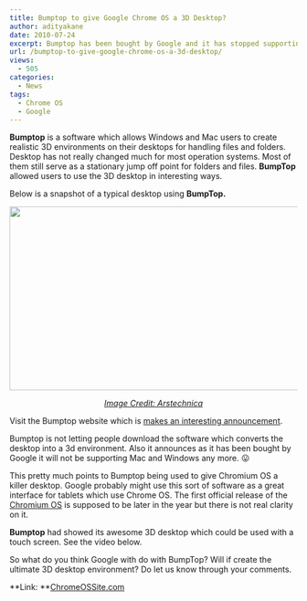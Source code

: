 ```yaml
---
title: Bumptop to give Google Chrome OS a 3D Desktop?
author: adityakane
date: 2010-07-24
excerpt: Bumptop has been bought by Google and it has stopped supporting 3d environments for Mac and Windows OS. Does it means Bumptop will be Chrome OS 3d Desktop?
url: /bumptop-to-give-google-chrome-os-a-3d-desktop/
views:
  - 505
categories:
  - News
tags:
  - Chrome OS
  - Google
---
```

**Bumptop** is a software which allows Windows and Mac users to create realistic 3D environments on their desktops for handling files and folders. Desktop has not really changed much for most operation systems. Most of them still serve as a stationary jump off point for folders and files. **BumpTop** allowed users to use the 3D desktop in interesting ways.

Below is a snapshot of a typical desktop using **BumpTop.**

**<a rel="attachment wp-att-27578" href="http://devilsworkshop.org/bumptop-to-give-google-chrome-os-a-3d-desktop/bumptop1/"><img class="aligncenter size-full wp-image-27578" title="bumptop1" src="http://cdn.devilsworkshop.org/files/2010/06/bumptop1.png" alt="" width="511" height="322" /></a>**

<p style="text-align: center;">
  <a href="http://arstechnica.com/software/news/2009/04/hands-on-bumptop-may-be-the-desktop-revamp-you-waited-for.ars" onclick="_gaq.push(['_trackEvent', 'outbound-article', 'http://arstechnica.com/software/news/2009/04/hands-on-bumptop-may-be-the-desktop-revamp-you-waited-for.ars', 'Image Credit: Arstechnica']);" ><em>Image Credit: Arstechnica</em></a>
</p>

Visit the Bumptop website which is <a href="http://bumptop.com/" onclick="_gaq.push(['_trackEvent', 'outbound-article', 'http://bumptop.com/', 'makes an interesting announcement']);" >makes an interesting announcement</a>.

Bumptop is not letting people download the software which converts the desktop into a 3d environment. Also it announces as it has been bought by Google it will not be supporting Mac and Windows any more. 😛

This pretty much points to Bumptop being used to give Chromium OS a killer desktop. Google probably might use this sort of software as a great interface for tablets which use Chrome OS. The first official release of the [Chromium OS][1] is supposed to be later in the year but there is not real clarity on it.

**Bumptop** had showed its awesome 3D desktop which could be used with a touch screen. See the video below.  


So what do you think Google with do with BumpTop? Will if create the ultimate 3D desktop environment? Do let us know through your comments.

**Link: **<a href="http://chromeossite.com/2010/05/03/google-acquires-bumptop-3d-desktop-for-chrome-os/" onclick="_gaq.push(['_trackEvent', 'outbound-article', 'http://chromeossite.com/2010/05/03/google-acquires-bumptop-3d-desktop-for-chrome-os/', 'ChromeOSSite.com']);" >ChromeOSSite.com</a>

 [1]: http://devilsworkshop.org/google-chromium-os-does-it-have-a-purpose/ "Chromium OS"
